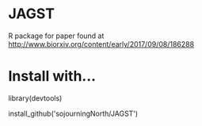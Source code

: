 # JAGST
R package for paper found at http://www.biorxiv.org/content/early/2017/09/08/186288


# Install with...

library(devtools)

install_github('sojourningNorth/JAGST')
